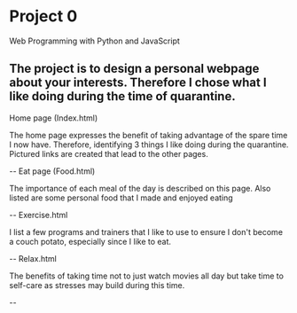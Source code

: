 # Project 0

Web Programming with Python and JavaScript

The project is to design a personal webpage about your interests.  Therefore I chose what I like doing during the time of quarantine.
--

Home page (Index.html)

The home page expresses the benefit of taking advantage of the spare time I now have. Therefore, identifying 3 things I like doing during the quarantine.  Pictured links are created that lead to the other pages.  

--
Eat page (Food.html)

The importance of each meal of the day is described on this page.  Also listed are some personal food that I made and enjoyed eating

--
Exercise.html

I list a few programs and trainers that I like to use to ensure I don't become a couch potato, especially since I like to eat.

--
Relax.html

The benefits of taking time not to just watch movies all day but take time to self-care as stresses may build during this time.

--
